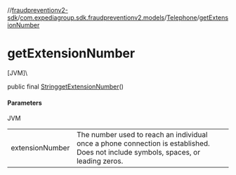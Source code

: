 //[fraudpreventionv2-sdk](../../../index.md)/[com.expediagroup.sdk.fraudpreventionv2.models](../index.md)/[Telephone](index.md)/[getExtensionNumber](get-extension-number.md)

# getExtensionNumber

[JVM]\

public final [String](https://docs.oracle.com/javase/8/docs/api/java/lang/String.html)[getExtensionNumber](get-extension-number.md)()

#### Parameters

JVM

| | |
|---|---|
| extensionNumber | The number used to reach an individual once a phone connection is established.  Does not include symbols, spaces, or leading zeros. |
